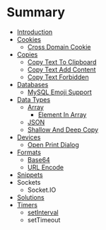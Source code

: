 # Summary

* [Introduction](README.md)
* [Cookies](Cookies/README.md)
  * [Cross Domain Cookie](Cookies/cross-domain-cookie.md)
* [Copies](Copies/README.md)
  * [Copy Text To Clipboard](Copies/copy-text-to-clipboard.md)
  * [Copy Text Add Content](Copies/copy-text-add-content.md)
  * [Copy Text Forbidden](Copies/copy-text-forbidden.md)
* [Databases](Databases/README.md)
  * [MySQL Emoji Support](Databases/mysql-emoji-support.md)
* [Data Types](DataTypes/README.md)
  * [Array](DataTypes/Array/README.md)
    * [Element In Array](DataTypes/Array/element-in-array.md)
  * [JSON](DataTypes/JSON.md)
  * [Shallow And Deep Copy](DataTypes/shallow-and-deep-copy.md)
* [Devices](Devices/README.md)
  * [Open Print Dialog](Devices/open-print-dialog.md)
* [Formats](Formats/README.md)
  * [Base64](Formats/base64.md)
  * [URL Encode](Formats/url-encode.md)
* [Snippets](Formats/README.md)
* Sockets
  * Socket.IO
* [Solutions](Solutions/README.md)
* [Timers](Timers/README.md)
  * [setInterval](Timers/setInterval.md)
  * setTimeout

